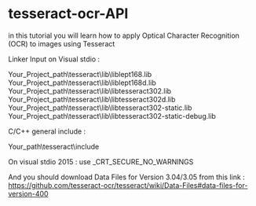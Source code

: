# tesseract-ocr-API
in this tutorial you will learn how to apply Optical Character Recognition (OCR) to images using Tesseract

Linker Input on Visual stdio :

Your_Project_path\tesseract\lib\liblept168.lib
Your_Project_path\tesseract\lib\liblept168d.lib
Your_Project_path\tesseract\lib\libtesseract302.lib
Your_Project_path\tesseract\lib\libtesseract302d.lib
Your_Project_path\tesseract\lib\libtesseract302-static.lib
Your_Project_path\tesseract\lib\libtesseract302-static-debug.lib

C/C++ general include :

Your_path\tesseract\include

On visual stdio 2015 :
use _CRT_SECURE_NO_WARNINGS

And you should download Data Files for Version 3.04/3.05 from this link :
https://github.com/tesseract-ocr/tesseract/wiki/Data-Files#data-files-for-version-400



